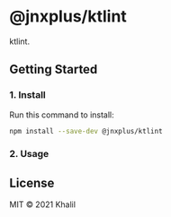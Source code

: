 # @jnxplus/ktlint

ktlint.

## Getting Started

### 1. Install

Run this command to install:

```bash
npm install --save-dev @jnxplus/ktlint
```

### 2. Usage

## License

MIT © 2021 Khalil
